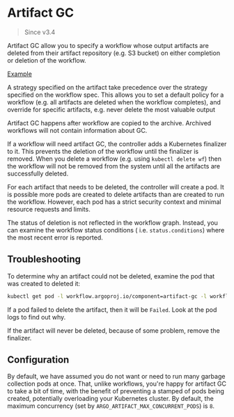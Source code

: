 # Artifact GC

> Since v3.4

Artifact GC allow you to specify a workflow whose output artifacts are deleted from their artifact repository (e.g. S3
bucket) on either completion or deletion of the workflow.

[Example](https://github.com/alexec/argo-workflows/blob/art-gc-poc/examples/artifact-gc-workflow.yaml)

A strategy specified on the artifact take precedence over the strategy specified on the workflow spec. This allows you
to set a default policy for a workflow (e.g. all artifacts are deleted when the workflow completes), and override for
specific artifacts, e.g. never delete the most valuable output

Artifact GC happens after workflow are copied to the archive. Archived workflows will not contain information about GC.

If a workflow will need artifact GC, the controller adds a Kubernetes finalizer to it. This prevents the deletion of the
workflow until the finalizer is removed. When you delete a workflow (e.g. using `kubectl delete wf`) then the workflow
will not be removed from the system until all the artifacts are successfully deleted.

For each artifact that needs to be deleted, the controller will create a pod. It is possible more pods are created to
delete artifacts than are created to run the workflow. However, each pod has a strict security context and minimal
resource requests and limits.

The status of deletion is not reflected in the workflow graph. Instead, you can examine the workflow status conditions (
i.e. `status.conditions`) where the most recent error is reported.

## Troubleshooting

To determine why an artifact could not be deleted, examine the pod that was created to deleted it:

```bash
kubectl get pod -l workflow.argoproj.io/component=artifact-gc -l workflows.argoproj.io/workflow
```

If a pod failed to delete the artifact, then it will be `Failed`. Look at the pod logs to find out why.

If the artifact will never be deleted, because of some problem, remove the finalizer.

## Configuration

By default, we have assumed you do not want or need to run many garbage collection pods at once. That, unlike workflows,
you're happy for artifact GC to take a bit of time, with the benefit of preventing a stamped of pods being created,
potentially overloading your Kubernetes cluster. By default, the maximum concurrency (set
by `ARGO_ARTIFACT_MAX_CONCURRENT_PODS`) is `8`.
